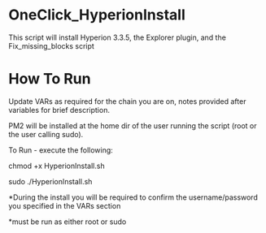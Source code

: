 # OneClick_HyperionInstall
  This script will install Hyperion 3.3.5, the Explorer plugin, and the Fix_missing_blocks script
# How To Run
  Update VARs as required for the chain you are on, notes provided after variables for brief description.
    
  PM2 will be installed at the home dir of the user running the script (root or the user calling sudo).
  
  To Run - execute the following:
  
  chmod +x HyperionInstall.sh
  
  sudo ./HyperionInstall.sh
  
  *During the install you will be required to confirm the username/password you specified in the VARs section
  
  *must be run as either root or sudo
